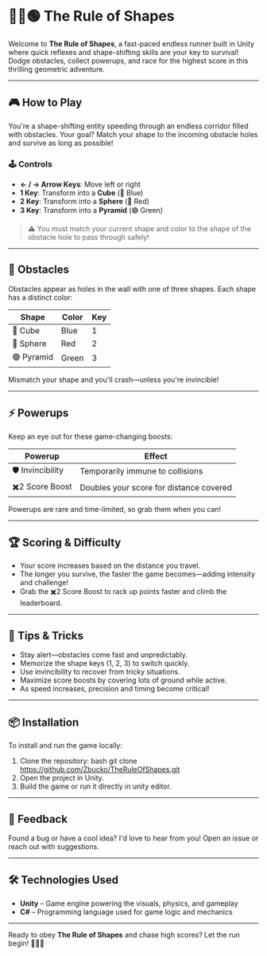 # 🔷🔴🟢 The Rule of Shapes

Welcome to **The Rule of Shapes**, a fast-paced endless runner built in Unity where quick reflexes and shape-shifting skills are your key to survival! Dodge obstacles, collect powerups, and race for the highest score in this thrilling geometric adventure.

---

## 🎮 How to Play

You're a shape-shifting entity speeding through an endless corridor filled with obstacles. Your goal? Match your shape to the incoming obstacle holes and survive as long as possible!

### 🕹️ Controls

- **← / → Arrow Keys**: Move left or right  
- **1 Key**: Transform into a **Cube** (🔷 Blue)  
- **2 Key**: Transform into a **Sphere** (🔴 Red)  
- **3 Key**: Transform into a **Pyramid** (🟢 Green)

> ⚠️ You must match your current shape and color to the shape of the obstacle hole to pass through safely!

---

## 🚧 Obstacles

Obstacles appear as holes in the wall with one of three shapes. Each shape has a distinct color:

| Shape   | Color | Key |
|---------|-------|-----|
| 🔷 Cube   | Blue  | 1   |
| 🔴 Sphere | Red   | 2   |
| 🟢 Pyramid| Green | 3   |

Mismatch your shape and you'll crash—unless you're invincible!

---

## ⚡ Powerups

Keep an eye out for these game-changing boosts:

| Powerup        | Effect                                      |
|----------------|---------------------------------------------|
| 🛡️ Invincibility | Temporarily immune to collisions            |
| ✖️2 Score Boost | Doubles your score for distance covered     |

Powerups are rare and time-limited, so grab them when you can!

---

## 🏆 Scoring & Difficulty

- Your score increases based on the distance you travel.
- The longer you survive, the faster the game becomes—adding intensity and challenge!
- Grab the ✖️2 Score Boost to rack up points faster and climb the leaderboard.

---

## 🚀 Tips & Tricks

- Stay alert—obstacles come fast and unpredictably.
- Memorize the shape keys (1, 2, 3) to switch quickly.
- Use invincibility to recover from tricky situations.
- Maximize score boosts by covering lots of ground while active.
- As speed increases, precision and timing become critical!

---

## 📦 Installation

To install and run the game locally:

1. Clone the repository:
bash git clone https://github.com/Zbucko/TheRuleOfShapes.git
2. Open the project in Unity.
3. Build the game or run it directly in unity editor.


---

## 💬 Feedback

Found a bug or have a cool idea? I'd love to hear from you! Open an issue or reach out with suggestions.

---

## 🛠️ Technologies Used

- **Unity** – Game engine powering the visuals, physics, and gameplay
- **C#** – Programming language used for game logic and mechanics

---

Ready to obey **The Rule of Shapes** and chase high scores? Let the run begin! 🏃‍♂️💨
